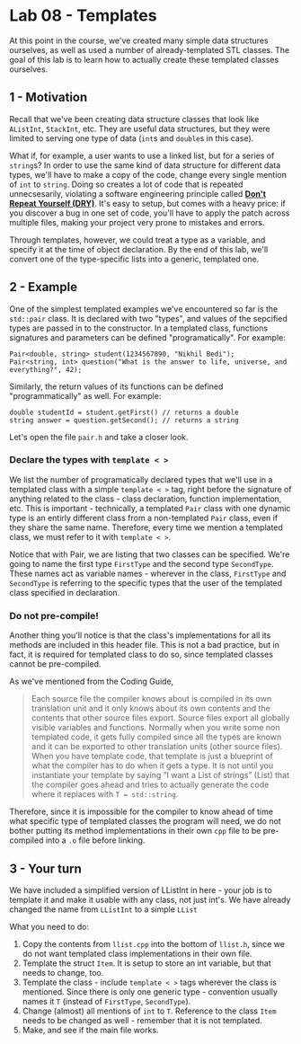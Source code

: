 # Lab 08 - Templates

At this point in the course, we've created many simple data structures ourselves, as well as used a number of already-templated STL classes. The goal of this lab is to learn how to actually create these templated classes ourselves.

## 1 - Motivation

Recall that we've been creating data structure classes that look like `AListInt`, `StackInt`, etc. They are useful data structures, but they were limited to serving one type of data (`int`s and `double`s in this case).

What if, for example, a user wants to use a linked list, but for a series of `string`s? In order to use the same kind of data structure for different data types, we'll have to make a copy of the code, change every single mention of `int` to `string`. Doing so creates a lot of code that is repeated unnecsesarily, violating a software engineering principle called [**Don't Repeat Yourself (DRY)**](http://en.wikipedia.org/wiki/Don't_repeat_yourself). It's easy to setup, but comes with a heavy price: if you discover a bug in one set of code, you'll have to apply the patch across multiple files, making your project very prone to mistakes and errors.

Through templates, however, we could treat a type as a variable, and specify it at the time of object declaration. By the end of this lab, we'll convert one of the type-specific lists into a generic, templated one.

## 2 - Example

One of the simplest templated examples we've encountered so far is the `std::pair` class. It is declared with two "types", and values of the sepcified types are passed in to the constructor. In a templated class, functions signatures and parameters can be defined "programatically". For example:

```
Pair<double, string> student(1234567890, "Nikhil Bedi");
Pair<string, int> question("What is the answer to life, universe, and everything?", 42);
```

Similarly, the return values of its functions can be defined "programmatically" as well. For example:

```
double studentId = student.getFirst() // returns a double
string answer = question.getSecond(); // returns a string
```

Let's open the file `pair.h` and take a closer look.

### Declare the types with `template < >`

We list the number of programatically declared types that we'll use in a templated class with a simple `template < >` tag, right before the signature of anything related to the class - class declaration, function implementation, etc. This is important - technically, a templated `Pair` class with one dynamic type is an entirly different class from a non-templated `Pair` class, even if they share the same name. Therefore, every time we mention a templated class, we must refer to it with `template < >`.

Notice that with Pair, we are listing that two classes can be specified. We're going to name the first type `FirstType` and the second type `SecondType`. These names act as variable names - wherever in the class, `FirstType` and `SecondType` is referring to the specific types that the user of the templated class specified in declaration.

### Do not pre-compile!

Another thing you'll notice is that the class's implementations for all its methods are included in this header file. This is not a bad practice, but in fact, it is required for templated class to do so, since templated classes cannot be pre-compiled.

As we've mentioned from the Coding Guide,

> Each source file the compiler knows about is compiled in its own translation unit and it only knows about its own contents and the contents that other source files export. Source files export all globally visible variables and functions. Normally when you write some non templated code, it gets fully compiled since all the types are known and it can be exported to other translation units (other source files). When you have template code, that template is just a blueprint of what the compiler has to do when it gets a type. It is not until you instantiate your template by saying ”I want a List of strings” (List) that the compiler goes ahead and tries to actually generate the code where it replaces with `T = std::string`.

Therefore, since it is impossible for the compiler to know ahead of time what specific type of templated classes the program will need, we do not bother putting its method implementations in their own `cpp` file to be pre-compiled into a `.o` file before linking.

## 3 - Your turn

We have included a simplified version of LListInt in here - your job is to template it and make it usable with any class, not just int's. We have already changed the name from `LListInt` to a simple `LList`

What you need to do:

1. Copy the contents from `llist.cpp` into the bottom of `llist.h`, since we do not want templated class implementations in their own file.
2. Template the struct `Item`. It is setup to store an int variable, but that needs to change, too.
2. Template the class - include `template < >` tags wherever the class is mentioned. Since there is only one generic type - convention usually names it `T` (instead of `FirstType`, `SecondType`).
3. Change (almost) all mentions of `int` to `T`. Reference to the class `Item` needs to be changed as well - remember that it is not templated.
4. Make, and see if the main file works.

